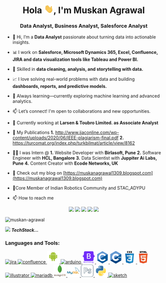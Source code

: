 <h1 align="center">Hola <img src="https://raw.githubusercontent.com/ABSphreak/ABSphreak/master/gifs/Hi.gif" width="30px">, I'm Muskan Agrawal</h1>
<h3 align="center">Data Analyst, Business Analyst, Salesforce Analyst</h3>

- 👋 Hi, I’m a **Data Analyst** passionate about turning data into actionable insights.
- 📊 I work on **Salesforce, Microsoft Dynamics 365, Excel, Confluence, JIRA and data visualization tools like Tableau and Power BI.**
- 🧠 Skilled in **data cleaning, analysis, and storytelling with data.**
- 📈 I love solving real-world problems with data and building **dashboards, reports, and predictive models.**
- 🌱 Always learning—currently exploring machine learning and advanced analytics.
- 📫 Let’s connect! I'm open to collaborations and new opportunities.
- 💼 Currently working at **Larsen & Toubro Limited. as Associate Analyst**
- 📄 My Publications **1.** http://www.ijaconline.com/wp-content/uploads/2020/06/IEEE-plagiarism-final.pdf **2.** https://turcomat.org/index.php/turkbilmat/article/view/8162
- 👨‍💻 I was Intern @ **1.** Website Developer with **Birlasoft, Pune** **2.** Software Engineer with **HCL, Bangalore** **3.** Data Scientist with **Juppiter Ai Labs, Pune** **4.** Content Creator with **Ecode Networks, UK**
- 📝 Check out my blog on [https://muskanagrawal1309.blogspot.com](https://muskanagrawal1309.blogspot.com)
- 🤝Core Member of Indian Robotics Community and STAC_ADYPU

- 📫 How to reach me



<p align="center">
<a href="https://linkedin.com/in/muskaanagrawal"><img src="https://img.shields.io/badge/-Muskan%20Agrawal-0077B5?style=flat&logo=Linkedin&logoColor=white"/></a>
<a href="mailto:muskan.agrawal@adypu.edu.in"><img src="https://img.shields.io/badge/-muskan.agrawal@adypu.edu.in-D14836?style=flat&logo=Gmail&logoColor=white"/></a>
<a href="https://fb.com/muskanagrawal1309"><img src="https://img.shields.io/badge/-Muskan%20Agrawal-4267B2?style=flat&logo=Facebook&logoColor=white"/></a>
<a href="https://instagram.com/_sugary_sweeet_mussu__"><img src="https://img.shields.io/badge/-@__sugary__sweeet__mussu____-E4405F?style=flat&logo=Instagram&logoColor=white"/></a>
<a href="https://twitter.com/agrawalmuskan13"><img src="https://img.shields.io/badge/-Muskan%20Agrawal-1DA1F2?style=flat&logo=Twitter&logoColor=white"/></a>
</p>

<p align="left"> <img src="https://komarev.com/ghpvc/?username=muska-web&label=Profile%20views&color=0e75b6&style=flat" alt="muskan-agrawal" /> </p>

<img src="https://media.giphy.com/media/ObNTw8Uzwy6KQ/giphy.gif" width="30px">&nbsp;***TechStack...***

<h3 align="left">Languages and Tools:</h3>
<p align="left"> <a href="https://www.atlassian.com/software/jira" target="_blank"> <img src="https://tpc.googlesyndication.com/simgad/2763507551317088917?sqp=-oaymwEKCCAQICABUAFYAQ&rs=AOga4qkYDVLgmzCTqqIJX9p3FBgbUSUxnQ" alt="jira" width="40" height="40"/> </a> <a href="https://www.atlassian.com/software/confluence/mobile-app" target="_blank"> <img src="https://tpc.googlesyndication.com/simgad/12710997542209125214?sqp=-oaymwEKCCAQICABUAFYAQ&rs=AOga4qmqZVNZBXMeNKQ__F3gsxdZf9Y92Q" alt="confluence" width="40" height="40"/> </a> <a href="https://developer.android.com" target="_blank"> <img src="https://raw.githubusercontent.com/devicons/devicon/master/icons/android/android-original-wordmark.svg" alt="android" width="40" height="40"/> </a> <a href="https://www.arduino.cc/" target="_blank"> <img src="https://cdn.worldvectorlogo.com/logos/arduino-1.svg" alt="arduino" width="40" height="40"/> </a> <a href="https://getbootstrap.com" target="_blank"> <img src="https://raw.githubusercontent.com/devicons/devicon/master/icons/bootstrap/bootstrap-plain-wordmark.svg" alt="bootstrap" width="40" height="40"/> </a> <a href="https://www.cprogramming.com/" target="_blank"> <img src="https://raw.githubusercontent.com/devicons/devicon/master/icons/c/c-original.svg" alt="c" width="40" height="40"/> </a> <a href="https://www.w3schools.com/cpp/" target="_blank"> <img src="https://raw.githubusercontent.com/devicons/devicon/master/icons/cplusplus/cplusplus-original.svg" alt="cplusplus" width="40" height="40"/> </a> <a href="https://www.w3schools.com/css/" target="_blank"> <img src="https://raw.githubusercontent.com/devicons/devicon/master/icons/css3/css3-original-wordmark.svg" alt="css3" width="40" height="40"/> </a> <a href="https://www.w3.org/html/" target="_blank"> <img src="https://raw.githubusercontent.com/devicons/devicon/master/icons/html5/html5-original-wordmark.svg" alt="html5" width="40" height="40"/> </a> <a href="https://www.adobe.com/in/products/illustrator.html" target="_blank"> <img src="https://www.vectorlogo.zone/logos/adobe_illustrator/adobe_illustrator-icon.svg" alt="illustrator" width="40" height="40"/> </a> <a href="https://mariadb.org/" target="_blank"> <img src="https://www.vectorlogo.zone/logos/mariadb/mariadb-icon.svg" alt="mariadb" width="40" height="40"/> </a> <a href="https://www.mongodb.com/" target="_blank"> <img src="https://raw.githubusercontent.com/devicons/devicon/master/icons/mongodb/mongodb-original-wordmark.svg" alt="mongodb" width="40" height="40"/> </a> <a href="https://www.mysql.com/" target="_blank"> <img src="https://raw.githubusercontent.com/devicons/devicon/master/icons/mysql/mysql-original-wordmark.svg" alt="mysql" width="40" height="40"/> </a> <a href="https://www.photoshop.com/en" target="_blank"> <img src="https://raw.githubusercontent.com/devicons/devicon/master/icons/photoshop/photoshop-line.svg" alt="photoshop" width="40" height="40"/> </a> <a href="https://www.python.org" target="_blank"> <img src="https://raw.githubusercontent.com/devicons/devicon/master/icons/python/python-original.svg" alt="python" width="40" height="40"/> </a> <a href="https://www.sketch.com/" target="_blank"> <img src="https://www.vectorlogo.zone/logos/sketchapp/sketchapp-icon.svg" alt="sketch" width="40" height="40"/> </a> </p>

